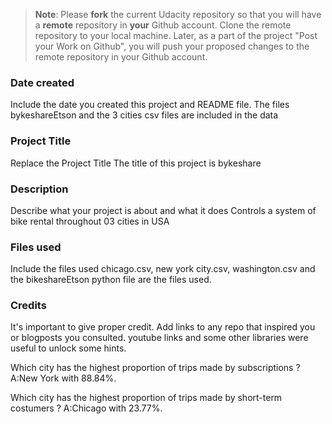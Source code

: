 >**Note**: Please **fork** the current Udacity repository so that you will have a **remote** repository in **your** Github account. Clone the remote repository to your local machine. Later, as a part of the project "Post your Work on Github", you will push your proposed changes to the remote repository in your Github account.

### Date created
Include the date you created this project and README file.
The files bykeshareEtson and the 3 cities csv files are included in the data

### Project Title
Replace the Project Title
The title of this project is bykeshare

### Description
Describe what your project is about and what it does
Controls a system of bike rental throughout 03 cities in USA

### Files used
Include the files used
chicago.csv, new york city.csv, washington.csv and the bikeshareEtson python file are the files used.

### Credits
It's important to give proper credit. Add links to any repo that inspired you or blogposts you consulted.
youtube links and some other libraries were useful to unlock some hints.

Which city has the highest proportion of trips made by subscriptions ?
A:New York with 88.84%.

Which city has the highest proportion of trips made by short-term costumers ?
A:Chicago with 23.77%.

